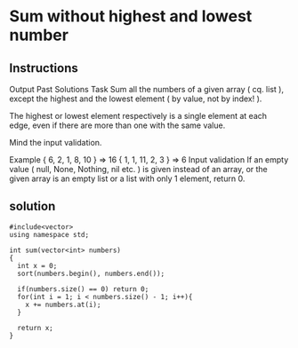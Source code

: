 # Sum without highest and lowest number

## Instructions
Output
Past Solutions
Task
Sum all the numbers of a given array ( cq. list ), except the highest and the lowest element ( by value, not by index! ).

The highest or lowest element respectively is a single element at each edge, even if there are more than one with the same value.

Mind the input validation.

Example
{ 6, 2, 1, 8, 10 } => 16
{ 1, 1, 11, 2, 3 } => 6
Input validation
If an empty value ( null, None, Nothing, nil etc. ) is given instead of an array, or the given array is an empty list or a list with only 1 element, return 0.

## solution

```
#include<vector>
using namespace std;

int sum(vector<int> numbers)
{
  int x = 0;
  sort(numbers.begin(), numbers.end());
  
  if(numbers.size() == 0) return 0;
  for(int i = 1; i < numbers.size() - 1; i++){
    x += numbers.at(i);
  }
  
  return x;
}
```
